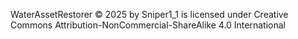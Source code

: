 WaterAssetRestorer © 2025 by Sniper1_1 is licensed under Creative Commons Attribution-NonCommercial-ShareAlike 4.0 International